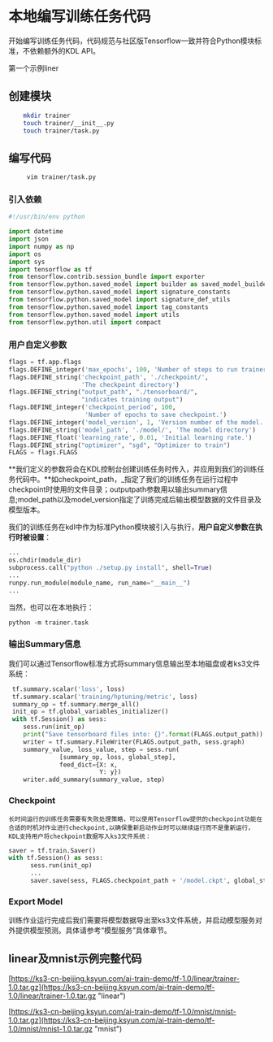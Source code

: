 # 本地编写训练任务代码

开始编写训练任务代码，代码规范与社区版Tensorflow一致并符合Python模块标准，不依赖额外的KDL API。

第一个示例liner

## 创建模块

```bash
    mkdir trainer
    touch trainer/__init__.py
    touch trainer/task.py
```

## 编写代码

```bash
     vim trainer/task.py
```

### 引入依赖

```py
#!/usr/bin/env python

import datetime
import json
import numpy as np
import os
import sys
import tensorflow as tf
from tensorflow.contrib.session_bundle import exporter
from tensorflow.python.saved_model import builder as saved_model_builder
from tensorflow.python.saved_model import signature_constants
from tensorflow.python.saved_model import signature_def_utils
from tensorflow.python.saved_model import tag_constants
from tensorflow.python.saved_model import utils
from tensorflow.python.util import compact
```

### 用户自定义参数

```py
flags = tf.app.flags
flags.DEFINE_integer('max_epochs', 100, 'Number of steps to run trainer.')
flags.DEFINE_string('checkpoint_path', './checkpoint/',
                    'The checkpoint directory')
flags.DEFINE_string("output_path", "./tensorboard/",
                    "indicates training output")
flags.DEFINE_integer('checkpoint_period', 100,
                     'Number of epochs to save checkpoint.')
flags.DEFINE_integer('model_version', 1, 'Version number of the model.')
flags.DEFINE_string('model_path', './model/', 'The model directory')
flags.DEFINE_float('learning_rate', 0.01, 'Initial learning rate.')
flags.DEFINE_string("optimizer", "sgd", "Optimizer to train")
FLAGS = flags.FLAGS
```

**我们定义的参数将会在KDL控制台创建训练任务时传入，并应用到我们的训练任务代码中。**如checkpoint_path，_指定了我们的训练任务在运行过程中checkpoint时使用的文件目录；outputpath参数用以输出summary信息;model\_path以及model\_version指定了训练完成后输出模型数据的文件目录及模型版本。

我们的训练任务在kdl中作为标准Python模块被引入与执行，**用户自定义参数在执行时被设置**：

```py
...
os.chdir(module_dir)
subprocess.call("python ./setup.py install", shell=True)
...
runpy.run_module(module_name, run_name="__main__")
...
```

当然，也可以在本地执行：

```
python -m trainer.task
```

### 输出Summary信息

我们可以通过Tensorflow标准方式将summary信息输出至本地磁盘或者ks3文件系统：

```py
 tf.summary.scalar('loss', loss)
 tf.summary.scalar('training/hptuning/metric', loss)
 summary_op = tf.summary.merge_all()
 init_op = tf.global_variables_initializer()
 with tf.Session() as sess:
    sess.run(init_op)
    print("Save tensorboard files into: {}".format(FLAGS.output_path))
    writer = tf.summary.FileWriter(FLAGS.output_path, sess.graph)
    summary_value, loss_value, step = sess.run(
              [summary_op, loss, global_step],
              feed_dict={X: x,
                         Y: y})
    writer.add_summary(summary_value, step)
```

### Checkpoint

```
长时间运行的训练任务需要有失败处理策略，可以使用Tensorflow提供的checkpoint功能在合适的时机对作业进行checkpoint,以确保重新启动作业时可以继续运行而不是重新运行，KDL支持用户将checkpoint数据写入ks3文件系统：
```

```py
saver = tf.train.Saver()
with tf.Session() as sess:
      sess.run(init_op)
      ...
      saver.save(sess, FLAGS.checkpoint_path + '/model.ckpt', global_step=i)
```

### Export Model

训练作业运行完成后我们需要将模型数据导出至ks3文件系统，并启动模型服务对外提供模型预测。具体请参考“模型服务”具体章节。

## linear及mnist示例完整代码

[https://ks3-cn-beijing.ksyun.com/ai-train-demo/tf-1.0/linear/trainer-1.0.tar.gz](https://ks3-cn-beijing.ksyun.com/ai-train-demo/tf-1.0/linear/trainer-1.0.tar.gz "linear")

[https://ks3-cn-beijing.ksyun.com/ai-train-demo/tf-1.0/mnist/mnist-1.0.tar.gz](https://ks3-cn-beijing.ksyun.com/ai-train-demo/tf-1.0/mnist/mnist-1.0.tar.gz "mnist")



